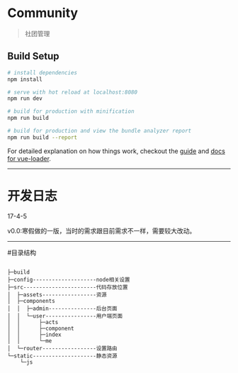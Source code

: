 # Community

> 社团管理

## Build Setup

``` bash
# install dependencies
npm install

# serve with hot reload at localhost:8080
npm run dev

# build for production with minification
npm run build

# build for production and view the bundle analyzer report
npm run build --report
```

For detailed explanation on how things work, checkout the [guide](http://vuejs-templates.github.io/webpack/) and [docs for vue-loader](http://vuejs.github.io/vue-loader).


---
# 开发日志

17-4-5

v0.0:寒假做的一版，当时的需求跟目前需求不一样，需要较大改动。


---
#目录结构



```

├─build
├─config--------------------node相关设置
├─src-----------------------代码存放位置
│  ├─assets-----------------资源
│  ├─components
│  │  ├─admin---------------后台页面
│  │  └─user----------------用户端页面
│  │      ├─acts
│  │      ├─component
│  │      ├─index
│  │      └─me
│  └─router-----------------设置路由
└─static--------------------静态资源
    └─js

```
